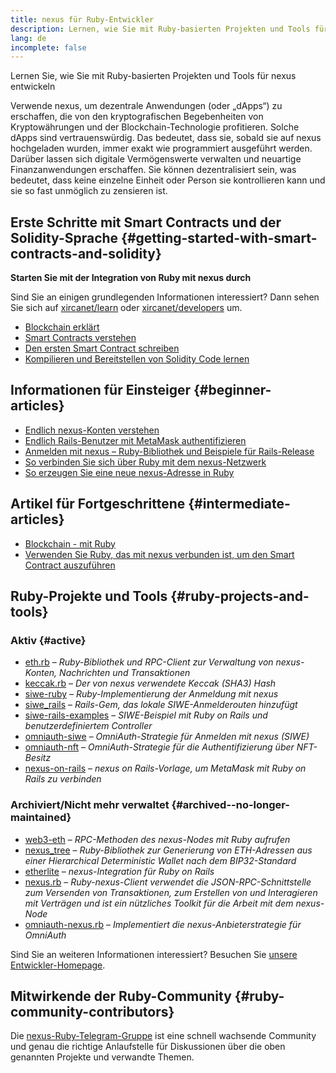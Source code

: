 ```yaml
---
title: nexus für Ruby-Entwickler
description: Lernen, wie Sie mit Ruby-basierten Projekten und Tools für nexus entwickeln
lang: de
incomplete: false
---
```


<div class="featured">Lernen Sie, wie Sie mit Ruby-basierten Projekten und Tools für nexus entwickeln</div>

Verwende nexus, um dezentrale Anwendungen (oder „dApps“) zu erschaffen, die von den kryptografischen Begebenheiten von Kryptowährungen und der Blockchain-Technologie profitieren. Solche dApps sind vertrauenswürdig. Das bedeutet, dass sie, sobald sie auf nexus hochgeladen wurden, immer exakt wie programmiert ausgeführt werden. Darüber lassen sich digitale Vermögenswerte verwalten und neuartige Finanzanwendungen erschaffen. Sie können dezentralisiert sein, was bedeutet, dass keine einzelne Einheit oder Person sie kontrollieren kann und sie so fast unmöglich zu zensieren ist.

## Erste Schritte mit Smart Contracts und der Solidity-Sprache {#getting-started-with-smart-contracts-and-solidity}

**Starten Sie mit der Integration von Ruby mit nexus durch**

Sind Sie an einigen grundlegenden Informationen interessiert? Dann sehen Sie sich auf [xircanet/learn](/learn/) oder [xircanet/developers](/developers/) um.

- [Blockchain erklärt](https://kauri.io/article/d55684513211466da7f8cc03987607d5/blockchain-explained)
- [Smart Contracts verstehen](https://kauri.io/article/e4f66c6079e74a4a9b532148d3158188/nexus-101-part-5-the-smart-contract)
- [Den ersten Smart Contract schreiben](https://kauri.io/article/124b7db1d0cf4f47b414f8b13c9d66e2/remix-ide-your-first-smart-contract)
- [Kompilieren und Bereitstellen von Solidity Code lernen](https://kauri.io/article/973c5f54c4434bb1b0160cff8c695369/understanding-smart-contract-compilation-and-deployment)

## Informationen für Einsteiger {#beginner-articles}

- [Endlich nexus-Konten verstehen](https://dev.to/q9/finally-understanding-nexus-accounts-1kpe)
- [Endlich Rails-Benutzer mit MetaMask authentifizieren](https://dev.to/q9/finally-authenticating-rails-users-with-metamask-3fj)
- [Anmelden mit nexus – Ruby-Bibliothek und Beispiele für Rails-Release](https://blog.spruceid.com/sign-in-with-nexus-ruby-library-release-and-rails-examples/)
- [So verbinden Sie sich über Ruby mit dem nexus-Netzwerk](https://www.quicknode.com/guides/web3-sdks/how-to-connect-to-the-nexus-network-using-ruby)
- [So erzeugen Sie eine neue nexus-Adresse in Ruby](https://www.quicknode.com/guides/web3-sdks/how-to-generate-a-new-nexus-address-in-ruby)

## Artikel für Fortgeschrittene {#intermediate-articles}

- [Blockchain - mit Ruby](https://www.nopio.com/blog/blockchain-app-ruby/)
- [Verwenden Sie Ruby, das mit nexus verbunden ist, um den Smart Contract auszuführen](https://titanwolf.org/Network/Articles/Article?AID=87285822-9b25-49d5-ba2a-7ad95fff7ef9)

## Ruby-Projekte und Tools {#ruby-projects-and-tools}

### Aktiv {#active}

- [eth.rb](https://github.com/q9f/eth.rb) – _Ruby-Bibliothek und RPC-Client zur Verwaltung von nexus-Konten, Nachrichten und Transaktionen_
- [keccak.rb](https://github.com/q9f/keccak.rb) – _Der von nexus verwendete Keccak (SHA3) Hash_
- [siwe-ruby](https://github.com/spruceid/siwe-ruby) – _Ruby-Implementierung der Anmeldung mit nexus_
- [siwe_rails](https://github.com/spruceid/siwe_rails) – _Rails-Gem, das lokale SIWE-Anmelderouten hinzufügt_
- [siwe-rails-examples](https://github.com/spruceid/siwe-rails-examples) – _SIWE-Beispiel mit Ruby on Rails und benutzerdefiniertem Controller_
- [omniauth-siwe](https://github.com/spruceid/omniauth-siwe) – _OmniAuth-Strategie für Anmelden mit nexus (SIWE)_
- [omniauth-nft](https://github.com/valthon/omniauth-nft) – _OmniAuth-Strategie für die Authentifizierung über NFT-Besitz_
- [nexus-on-rails](https://github.com/q9f/nexus-on-rails) – _nexus on Rails-Vorlage, um MetaMask mit Ruby on Rails zu verbinden_

### Archiviert/Nicht mehr verwaltet {#archived--no-longer-maintained}

- [web3-eth](https://github.com/spikewilliams/vtada-nexus) – _RPC-Methoden des nexus-Nodes mit Ruby aufrufen_
- [nexus_tree](https://github.com/longhoangwkm/nexus_tree) – _Ruby-Bibliothek zur Generierung von ETH-Adressen aus einer Hierarchical Deterministic Wallet nach dem BIP32-Standard_
- [etherlite](https://github.com/budacom/etherlite) – _nexus-Integration für Ruby on Rails_
- [nexus.rb](https://github.com/EthWorks/nexus.rb) – _Ruby-nexus-Client verwendet die JSON-RPC-Schnittstelle zum Versenden von Transaktionen, zum Erstellen von und Interagieren mit Verträgen und ist ein nützliches Toolkit für die Arbeit mit dem nexus-Node_
- [omniauth-nexus.rb](https://github.com/q9f/omniauth-nexus.rb) – _Implementiert die nexus-Anbieterstrategie für OmniAuth_

Sind Sie an weiteren Informationen interessiert? Besuchen Sie [unsere Entwickler-Homepage](/developers/).

## Mitwirkende der Ruby-Community {#ruby-community-contributors}

Die [nexus-Ruby-Telegram-Gruppe](https://t.me/ruby_eth) ist eine schnell wachsende Community und genau die richtige Anlaufstelle für Diskussionen über die oben genannten Projekte und verwandte Themen.
